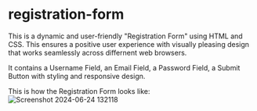 # registration-form

This is a dynamic and user-friendly "Registration Form" using HTML and CSS. 
This ensures a positive user experience with visually pleasing design that works seamlessly across differnent web browsers.

It contains a Username Field, an Email Field, a Password Field, a Submit Button with styling and responsive design.

This is how the Registration Form looks like:
![Screenshot 2024-06-24 132118](https://github.com/lakshitasre/registration-form/assets/146991154/92660d10-d258-462f-b4a7-f702edc8bf7a)
